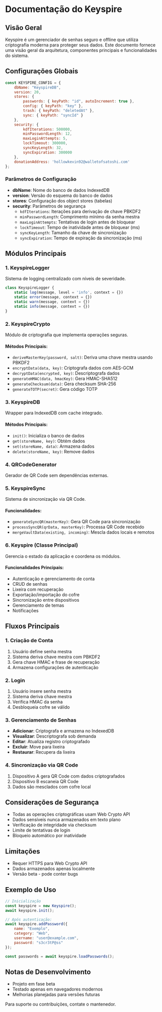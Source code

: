 # Documentação do Keyspire

## Visão Geral
Keyspire é um gerenciador de senhas seguro e offline que utiliza criptografia moderna para proteger seus dados. Este documento fornece uma visão geral da arquitetura, componentes principais e funcionalidades do sistema.

## Configurações Globais
```javascript
const KEYSPIRE_CONFIG = {
    dbName: "KeyspireDB",
    version: 20,
    stores: {
        passwords: { keyPath: "id", autoIncrement: true },
        config: { keyPath: "key" },
        trash: { keyPath: "deletedAt" },
        sync: { keyPath: "syncId" }
    },
    security: {
        kdfIterations: 500000,
        minPasswordLength: 12,
        maxLoginAttempts: 5,
        lockTimeout: 300000,
        syncKeyLength: 32,
        syncExpiration: 300000
    },
    donationAddress: 'hollowkevin92@walletofsatoshi.com'
};
```

### Parâmetros de Configuração
- **dbName**: Nome do banco de dados IndexedDB
- **version**: Versão do esquema do banco de dados
- **stores**: Configuração dos object stores (tabelas)
- **security**: Parâmetros de segurança
  - `kdfIterations`: Iterações para derivação de chave PBKDF2
  - `minPasswordLength`: Comprimento mínimo da senha mestra
  - `maxLoginAttempts`: Tentativas de login antes de bloquear
  - `lockTimeout`: Tempo de inatividade antes de bloquear (ms)
  - `syncKeyLength`: Tamanho da chave de sincronização
  - `syncExpiration`: Tempo de expiração da sincronização (ms)

## Módulos Principais

### 1. KeyspireLogger
Sistema de logging centralizado com níveis de severidade.

```javascript
class KeyspireLogger {
    static log(message, level = 'info', context = {})
    static error(message, context = {})
    static warn(message, context = {})
    static info(message, context = {})
}
```

### 2. KeyspireCrypto
Módulo de criptografia que implementa operações seguras.

#### Métodos Principais:
- `deriveMasterKey(password, salt)`: Deriva uma chave mestra usando PBKDF2
- `encryptData(data, key)`: Criptografa dados com AES-GCM
- `decryptData(encrypted, key)`: Descriptografa dados
- `generateHMAC(data, hmacKey)`: Gera HMAC-SHA512
- `generateChecksum(data)`: Gera checksum SHA-256
- `generateTOTP(secret)`: Gera código TOTP

### 3. KeyspireDB
Wrapper para IndexedDB com cache integrado.

#### Métodos Principais:
- `init()`: Inicializa o banco de dados
- `get(storeName, key)`: Obtém dados
- `set(storeName, data)`: Armazena dados
- `delete(storeName, key)`: Remove dados

### 4. QRCodeGenerator
Gerador de QR Code sem dependências externas.

### 5. KeyspireSync
Sistema de sincronização via QR Code.

#### Funcionalidades:
- `generateSyncQR(masterKey)`: Gera QR Code para sincronização
- `processSyncQR(qrData, masterKey)`: Processa QR Code recebido
- `mergeVaultData(existing, incoming)`: Mescla dados locais e remotos

### 6. Keyspire (Classe Principal)
Gerencia o estado da aplicação e coordena os módulos.

#### Funcionalidades Principais:
- Autenticação e gerenciamento de conta
- CRUD de senhas
- Lixeira com recuperação
- Exportação/importação do cofre
- Sincronização entre dispositivos
- Gerenciamento de temas
- Notificações

## Fluxos Principais

### 1. Criação de Conta
1. Usuário define senha mestra
2. Sistema deriva chave mestra com PBKDF2
3. Gera chave HMAC e frase de recuperação
4. Armazena configurações de autenticação

### 2. Login
1. Usuário insere senha mestra
2. Sistema deriva chave mestra
3. Verifica HMAC da senha
4. Desbloqueia cofre se válido

### 3. Gerenciamento de Senhas
- **Adicionar**: Criptografa e armazena no IndexedDB
- **Visualizar**: Descriptografa sob demanda
- **Editar**: Atualiza registro criptografado
- **Excluir**: Move para lixeira
- **Restaurar**: Recupera da lixeira

### 4. Sincronização via QR Code
1. Dispositivo A gera QR Code com dados criptografados
2. Dispositivo B escaneia QR Code
3. Dados são mesclados com cofre local

## Considerações de Segurança
- Todas as operações criptográficas usam Web Crypto API
- Dados sensíveis nunca armazenados em texto plano
- Verificação de integridade via checksum
- Limite de tentativas de login
- Bloqueio automático por inatividade

## Limitações
- Requer HTTPS para Web Crypto API
- Dados armazenados apenas localmente
- Versão beta - pode conter bugs

## Exemplo de Uso
```javascript
// Inicialização
const keyspire = new Keyspire();
await keyspire.init();

// Após autenticação:
await keyspire.addPassword({
    name: "Exemplo",
    category: "Web",
    username: "user@example.com",
    password: "s3cr3tP@ss"
});

const passwords = await keyspire.loadPasswords();
```

## Notas de Desenvolvimento
- Projeto em fase beta
- Testado apenas em navegadores modernos
- Melhorias planejadas para versões futuras

Para suporte ou contribuições, contate o mantenedor.
